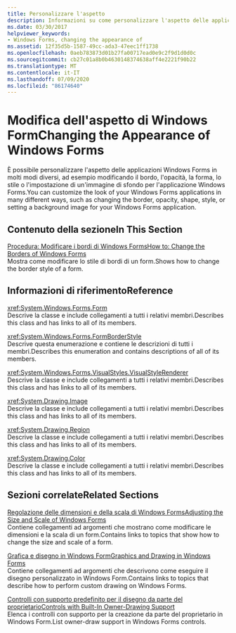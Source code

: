 ```yaml
---
title: Personalizzare l'aspetto
description: Informazioni su come personalizzare l'aspetto delle applicazioni Windows Forms modificando il bordo, l'opacità, la forma, lo stile o l'impostazione di un'immagine di sfondo.
ms.date: 03/30/2017
helpviewer_keywords:
- Windows Forms, changing the appearance of
ms.assetid: 12f35d5b-1587-49cc-ada3-47eec1ff1738
ms.openlocfilehash: 0aeb783873d01b27fa00717ead0e9c2f9d1d0d0c
ms.sourcegitcommit: cb27c01a8b0b4630148374638aff4e2221f90b22
ms.translationtype: MT
ms.contentlocale: it-IT
ms.lasthandoff: 07/09/2020
ms.locfileid: "86174640"
---
```

# <a name="changing-the-appearance-of-windows-forms"></a><span data-ttu-id="dee59-103">Modifica dell'aspetto di Windows Form</span><span class="sxs-lookup"><span data-stu-id="dee59-103">Changing the Appearance of Windows Forms</span></span>
<span data-ttu-id="dee59-104">È possibile personalizzare l'aspetto delle applicazioni Windows Forms in molti modi diversi, ad esempio modificando il bordo, l'opacità, la forma, lo stile o l'impostazione di un'immagine di sfondo per l'applicazione Windows Forms.</span><span class="sxs-lookup"><span data-stu-id="dee59-104">You can customize the look of your Windows Forms applications in many different ways, such as changing the border, opacity, shape, style, or setting a background image for your Windows Forms application.</span></span>  
  
## <a name="in-this-section"></a><span data-ttu-id="dee59-105">Contenuto della sezione</span><span class="sxs-lookup"><span data-stu-id="dee59-105">In This Section</span></span>  
 [<span data-ttu-id="dee59-106">Procedura: Modificare i bordi di Windows Forms</span><span class="sxs-lookup"><span data-stu-id="dee59-106">How to: Change the Borders of Windows Forms</span></span>](how-to-change-the-borders-of-windows-forms.md)  
 <span data-ttu-id="dee59-107">Mostra come modificare lo stile di bordi di un form.</span><span class="sxs-lookup"><span data-stu-id="dee59-107">Shows how to change the border style of a form.</span></span>  
  
## <a name="reference"></a><span data-ttu-id="dee59-108">Informazioni di riferimento</span><span class="sxs-lookup"><span data-stu-id="dee59-108">Reference</span></span>  
 <xref:System.Windows.Forms.Form>  
 <span data-ttu-id="dee59-109">Descrive la classe e include collegamenti a tutti i relativi membri.</span><span class="sxs-lookup"><span data-stu-id="dee59-109">Describes this class and has links to all of its members.</span></span>  
  
 <xref:System.Windows.Forms.FormBorderStyle>  
 <span data-ttu-id="dee59-110">Descrive questa enumerazione e contiene le descrizioni di tutti i membri.</span><span class="sxs-lookup"><span data-stu-id="dee59-110">Describes this enumeration and contains descriptions of all of its members.</span></span>  
  
 <xref:System.Windows.Forms.VisualStyles.VisualStyleRenderer>  
 <span data-ttu-id="dee59-111">Descrive la classe e include collegamenti a tutti i relativi membri.</span><span class="sxs-lookup"><span data-stu-id="dee59-111">Describes this class and has links to all of its members.</span></span>  
  
 <xref:System.Drawing.Image>  
 <span data-ttu-id="dee59-112">Descrive la classe e include collegamenti a tutti i relativi membri.</span><span class="sxs-lookup"><span data-stu-id="dee59-112">Describes this class and has links to all of its members.</span></span>  
  
 <xref:System.Drawing.Region>  
 <span data-ttu-id="dee59-113">Descrive la classe e include collegamenti a tutti i relativi membri.</span><span class="sxs-lookup"><span data-stu-id="dee59-113">Describes this class and has links to all of its members.</span></span>  
  
 <xref:System.Drawing.Color>  
 <span data-ttu-id="dee59-114">Descrive la classe e include collegamenti a tutti i relativi membri.</span><span class="sxs-lookup"><span data-stu-id="dee59-114">Describes this class and has links to all of its members.</span></span>  
  
## <a name="related-sections"></a><span data-ttu-id="dee59-115">Sezioni correlate</span><span class="sxs-lookup"><span data-stu-id="dee59-115">Related Sections</span></span>  
 [<span data-ttu-id="dee59-116">Regolazione delle dimensioni e della scala di Windows Forms</span><span class="sxs-lookup"><span data-stu-id="dee59-116">Adjusting the Size and Scale of Windows Forms</span></span>](adjusting-the-size-and-scale-of-windows-forms.md)  
 <span data-ttu-id="dee59-117">Contiene collegamenti ad argomenti che mostrano come modificare le dimensioni e la scala di un form.</span><span class="sxs-lookup"><span data-stu-id="dee59-117">Contains links to topics that show how to change the size and scale of a form.</span></span>  
  
 [<span data-ttu-id="dee59-118">Grafica e disegno in Windows Form</span><span class="sxs-lookup"><span data-stu-id="dee59-118">Graphics and Drawing in Windows Forms</span></span>](./advanced/graphics-and-drawing-in-windows-forms.md)  
 <span data-ttu-id="dee59-119">Contiene collegamenti ad argomenti che descrivono come eseguire il disegno personalizzato in Windows Form.</span><span class="sxs-lookup"><span data-stu-id="dee59-119">Contains links to topics that describe how to perform custom drawing on Windows Forms.</span></span>  
  
 [<span data-ttu-id="dee59-120">Controlli con supporto predefinito per il disegno da parte del proprietario</span><span class="sxs-lookup"><span data-stu-id="dee59-120">Controls with Built-In Owner-Drawing Support</span></span>](./controls/controls-with-built-in-owner-drawing-support.md)  
 <span data-ttu-id="dee59-121">Elenca i controlli con supporto per la creazione da parte del proprietario in Windows Form.</span><span class="sxs-lookup"><span data-stu-id="dee59-121">List owner-draw support in Windows Forms controls.</span></span>
